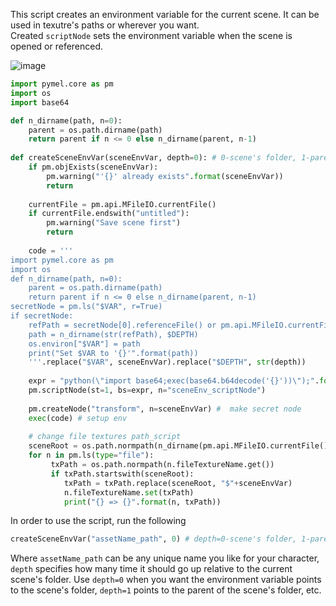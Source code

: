 This script creates an environment variable for the current scene. It can be used in texutre's paths or wherever you want.<br> 
Created `scriptNode` sets the environment variable when the scene is opened or referenced.

![image](https://github.com/azagoruyko/mayaSceneEnvVar/assets/9614751/6bbd7786-a437-4583-9c86-467da324a3bb)

```python
import pymel.core as pm
import os
import base64

def n_dirname(path, n=0):
    parent = os.path.dirname(path)
    return parent if n <= 0 else n_dirname(parent, n-1)
    
def createSceneEnvVar(sceneEnvVar, depth=0): # 0-scene's folder, 1-parent folder, etc
    if pm.objExists(sceneEnvVar):
        pm.warning("'{}' already exists".format(sceneEnvVar))
        return
    
    currentFile = pm.api.MFileIO.currentFile()
    if currentFile.endswith("untitled"):
        pm.warning("Save scene first")        
        return
        
    code = '''
import pymel.core as pm
import os
def n_dirname(path, n=0):
    parent = os.path.dirname(path)
    return parent if n <= 0 else n_dirname(parent, n-1)
secretNode = pm.ls("$VAR", r=True)
if secretNode:
    refPath = secretNode[0].referenceFile() or pm.api.MFileIO.currentFile()
    path = n_dirname(str(refPath), $DEPTH)
    os.environ["$VAR"] = path
    print("Set $VAR to '{}'".format(path))
    '''.replace("$VAR", sceneEnvVar).replace("$DEPTH", str(depth))
        
    expr = "python(\"import base64;exec(base64.b64decode('{}'))\");".format(base64.b64encode(code))
    pm.scriptNode(st=1, bs=expr, n="sceneEnv_scriptNode")
        
    pm.createNode("transform", n=sceneEnvVar) #  make secret node
    exec(code) # setup env
        
    # change file textures path_script
    sceneRoot = os.path.normpath(n_dirname(pm.api.MFileIO.currentFile(), depth))
    for n in pm.ls(type="file"):
         txPath = os.path.normpath(n.fileTextureName.get())
         if txPath.startswith(sceneRoot):
            txPath = txPath.replace(sceneRoot, "$"+sceneEnvVar)
            n.fileTextureName.set(txPath)
            print("{} => {}".format(n, txPath))
```

In order to use the script, run the following
```python
createSceneEnvVar("assetName_path", 0) # depth=0-scene's folder, 1-parent folder, etc
```
Where `assetName_path` can be any unique name you like for your character, `depth` specifies how many time it should go up relative to the current scene's folder.
Use `depth=0` when you want the environment variable points to the scene's folder, `depth=1` points to the parent of the scene's folder, etc.
